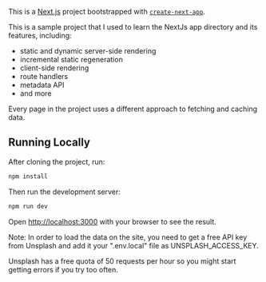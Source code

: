 This is a [Next.js](https://nextjs.org/) project bootstrapped with [`create-next-app`](https://github.com/vercel/next.js/tree/canary/packages/create-next-app).

This is a sample project that I used to learn the NextJs app directory and its features, including:
* static and dynamic server-side rendering
* incremental static regeneration
* client-side rendering
* route handlers
* metadata API
* and more

Every page in the project uses a different approach to fetching and caching data.

## Running Locally

After cloning the project, run:
```bash
npm install
```

Then run the development server:

```bash
npm run dev
```

Open [http://localhost:3000](http://localhost:3000) with your browser to see the result.

Note:
In order to load the data on the site, you need to get a free API key from Unsplash and add it your ".env.local" file as UNSPLASH_ACCESS_KEY.

Unsplash has a free quota of 50 requests per hour so you might start getting errors if you try too often.





